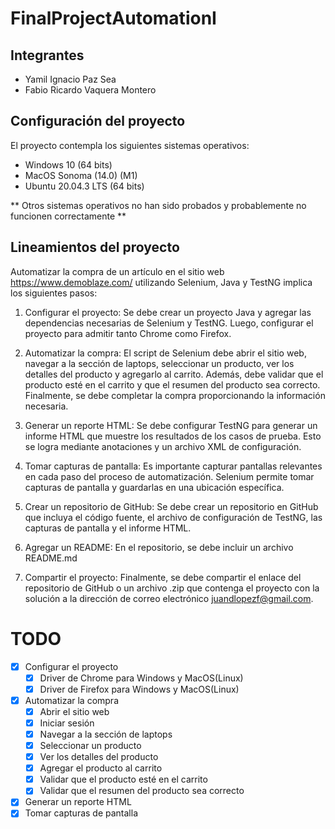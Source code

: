 # FinalProjectAutomationI

## Integrantes

- Yamil Ignacio Paz Sea
- Fabio Ricardo Vaquera Montero

## Configuración del proyecto

El proyecto contempla los siguientes sistemas operativos:

- Windows 10 (64 bits)
- MacOS Sonoma (14.0) (M1)
- Ubuntu 20.04.3 LTS (64 bits)

** Otros sistemas operativos no han sido probados y probablemente no funcionen correctamente **

## Lineamientos del proyecto

Automatizar la compra de un artículo en el sitio web https://www.demoblaze.com/ utilizando Selenium, Java y TestNG implica los siguientes pasos:

1. Configurar el proyecto: Se debe crear un proyecto Java y agregar las dependencias necesarias de Selenium y TestNG. Luego, configurar el proyecto para admitir tanto Chrome como Firefox.

2. Automatizar la compra: El script de Selenium debe abrir el sitio web, navegar a la sección de laptops, seleccionar un producto, ver los detalles del producto y agregarlo al carrito. Además, debe validar que el producto esté en el carrito y que el resumen del producto sea correcto. Finalmente, se debe completar la compra proporcionando la información necesaria.

3. Generar un reporte HTML: Se debe configurar TestNG para generar un informe HTML que muestre los resultados de los casos de prueba. Esto se logra mediante anotaciones y un archivo XML de configuración.

4. Tomar capturas de pantalla: Es importante capturar pantallas relevantes en cada paso del proceso de automatización. Selenium permite tomar capturas de pantalla y guardarlas en una ubicación específica.

5. Crear un repositorio de GitHub: Se debe crear un repositorio en GitHub que incluya el código fuente, el archivo de configuración de TestNG, las capturas de pantalla y el informe HTML.

6. Agregar un README: En el repositorio, se debe incluir un archivo README.md 

7. Compartir el proyecto: Finalmente, se debe compartir el enlace del repositorio de GitHub o un archivo .zip que contenga el proyecto con la solución a la dirección de correo electrónico juandlopezf@gmail.com.

# TODO

- [x] Configurar el proyecto
  - [x] Driver de Chrome para Windows y MacOS(Linux)
  - [x] Driver de Firefox para Windows y MacOS(Linux)
- [x] Automatizar la compra
  - [x] Abrir el sitio web
  - [x] Iniciar sesión
  - [x] Navegar a la sección de laptops
  - [x] Seleccionar un producto
  - [x] Ver los detalles del producto
  - [x] Agregar el producto al carrito
  - [x] Validar que el producto esté en el carrito
  - [x] Validar que el resumen del producto sea correcto
- [x] Generar un reporte HTML
- [x] Tomar capturas de pantalla
